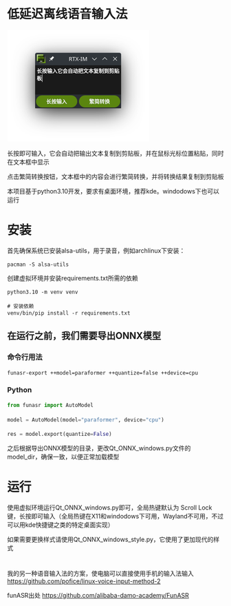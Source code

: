 # 低延迟离线语音输入法

![Demo webpage](demo.png)

长按即可输入，它会自动把输出文本复制到剪贴板，并在鼠标光标位置粘贴，同时在文本框中显示

点击繁简转换按钮，文本框中的内容会进行繁简转换，并将转换结果复制到剪贴板

本项目基于python3.10开发，要求有桌面环境，推荐kde。windodows下也可以运行

# 安装
首先确保系统已安装alsa-utils，用于录音，例如archlinux下安装：
```shell
pacman -S alsa-utils
```

创建虚拟环境并安装requirements.txt所需的依赖
```shell
python3.10 -m venv venv

# 安装依赖
venv/bin/pip install -r requirements.txt
```

## 在运行之前，我们需要导出ONNX模型

### 命令行用法
```shell
funasr-export ++model=paraformer ++quantize=false ++device=cpu
```

### Python
```python
from funasr import AutoModel

model = AutoModel(model="paraformer", device="cpu")

res = model.export(quantize=False)
```

之后根据导出ONNX模型的目录，更改Qt_ONNX_windows.py文件的model_dir，确保一致，以便正常加载模型

# 运行

使用虚拟环境运行Qt_ONNX_windows.py即可，全局热键默认为 Scroll Lock 键，长按即可输入（全局热键在X11和windodows下可用，Wayland不可用，不过可以用kde快捷键之类的特定桌面实现）

如果需要更换样式请使用Qt_ONNX_windows_style.py，它使用了更加现代的样式
#

我的另一种语音输入法的方案，使电脑可以直接使用手机的输入法输入
https://github.com/pofice/linux-voice-input-method-2

funASR出处
https://github.com/alibaba-damo-academy/FunASR
